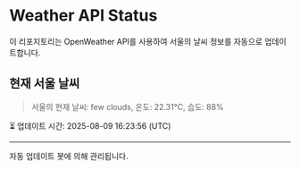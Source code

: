 
# Weather API Status

이 리포지토리는 OpenWeather API를 사용하여 서울의 날씨 정보를 자동으로 업데이트합니다.

## 현재 서울 날씨
> 서울의 현재 날씨: few clouds, 온도: 22.31°C, 습도: 88%

⏳ 업데이트 시간: 2025-08-09 16:23:56 (UTC)

---
자동 업데이트 봇에 의해 관리됩니다.
